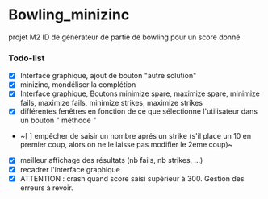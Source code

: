 # Bowling_minizinc
projet M2 ID de générateur de partie de bowling pour un score donné

### Todo-list
 - [X] Interface graphique, ajout de bouton "autre solution"
 - [X] minizinc, mondéliser la complétion
 - [X] Interface graphique, Boutons minimize spare, maximize spare, minimize fails, maximize fails, minimize strikes, maximize strikes
 - [X] différentes fenêtres en fonction de ce que sélectionne l'utilisateur dans un bouton " méthode "
 - ~[ ] empêcher de saisir un nombre aprés un strike (s'il place un 10 en premier coup, alors on ne le laisse pas modifier le 2eme coup)~
 - [X] meilleur affichage des résultats (nb fails, nb strikes, ...)
 - [X] recadrer l'interface graphique
 - [X] ATTENTION : crash quand score saisi supérieur à 300. Gestion des erreurs à revoir.
